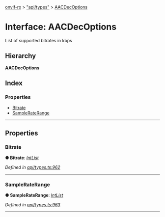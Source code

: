 [onvif-rx](../README.md) > ["api/types"](../modules/_api_types_.md) > [AACDecOptions](../interfaces/_api_types_.aacdecoptions.md)

# Interface: AACDecOptions

List of supported bitrates in kbps

## Hierarchy

**AACDecOptions**

## Index

### Properties

* [Bitrate](_api_types_.aacdecoptions.md#bitrate)
* [SampleRateRange](_api_types_.aacdecoptions.md#sampleraterange)

---

## Properties

<a id="bitrate"></a>

###  Bitrate

**● Bitrate**: *[IntList](_api_types_.intlist.md)*

*Defined in [api/types.ts:962](https://github.com/patrickmichalina/onvif-rx/blob/d62cee9/src/api/types.ts#L962)*

___
<a id="sampleraterange"></a>

###  SampleRateRange

**● SampleRateRange**: *[IntList](_api_types_.intlist.md)*

*Defined in [api/types.ts:963](https://github.com/patrickmichalina/onvif-rx/blob/d62cee9/src/api/types.ts#L963)*

___

